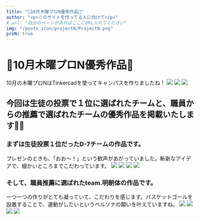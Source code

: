 ```yaml
---
title: "👑10月木曜プロN優秀作品👑"
author: "<p>このサイトを作ってる人に向けて</p>"
# url: "自分のページがあればここにURL入れてください"
img: "/posts_icon/projectN/ProjectN.png"
proN: true
---
```


# 👑10月木曜プロN優秀作品👑
10月の木曜プロNはTinkercadを使ってキャンパスを作りましたね！
![](https://i.imgur.com/2ifQ8gQ.jpg)
![](https://i.imgur.com/geW0rqh.jpg)
![](https://i.imgur.com/Y4OSind.jpg)
## 今回は生徒の投票で１位に選ばれたチームと、職員からの推薦で選ばれたチームの優秀作品を掲載いたします👏👏

### まずは生徒投票１位だったD-7チームの作品です。
プレゼンのときも、「おお〜！」という歓声があがっていました。斬新なアイデアで、細かいところまでこだわっています。
![](https://i.imgur.com/3Vjb2vf.jpg)
![](https://i.imgur.com/nybUhJ9.jpg)
![](https://i.imgur.com/uI9b5gK.jpg)
![](https://i.imgur.com/9Nmu5jp.jpg)

### そして、職員推薦に選ばれたteam.明朝体の作品です。
一つ一つの作りがとても凝っていて、こだわりを感じます。バスケットゴールを設置することで、運動がしたいというペルソナの願いを叶えていますね。
![](https://i.imgur.com/KIYemiy.png)
![](https://i.imgur.com/HpWi3aL.jpg)
![](https://i.imgur.com/WcDWIzm.jpg)
![](https://i.imgur.com/5wXuh0j.jpg)

